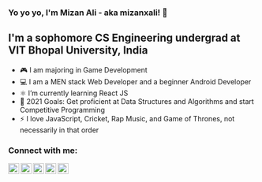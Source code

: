 ### Yo yo yo, I'm Mizan Ali - aka mizanxali! 👋

## I'm a sophomore CS Engineering undergrad at VIT Bhopal University, India

- 🎮 I am majoring in Game Development
- 💻 I am a MEN stack Web Developer and a beginner Android Developer
- ⚛️ I’m currently learning React JS
- 🥅 2021 Goals: Get proficient at Data Structures and Algorithms and start Competitive Programming
- ⚡ I love JavaScript, Cricket, Rap Music, and Game of Thrones, not necessarily in that order


### Connect with me:

[<img align="left" alt="mizanxali | Email" width="22px" src="https://cdn.jsdelivr.net/npm/simple-icons@v3/icons/gmail.svg" />][email]
[<img align="left" alt="mizanxali | YouTube" width="22px" src="https://cdn.jsdelivr.net/npm/simple-icons@v3/icons/youtube.svg" />][youtube]
[<img align="left" alt="mizanxali | Twitter" width="22px" src="https://cdn.jsdelivr.net/npm/simple-icons@v3/icons/twitter.svg" />][twitter]
[<img align="left" alt="mizanxali | LinkedIn" width="22px" src="https://cdn.jsdelivr.net/npm/simple-icons@v3/icons/linkedin.svg" />][linkedin]
[<img align="left" alt="mizanxali | Instagram" width="22px" src="https://cdn.jsdelivr.net/npm/simple-icons@v3/icons/instagram.svg" />][instagram]

[email]: mailto:mizanalip786@gmail.com
[twitter]: https://twitter.com/mizanxali
[youtube]: https://www.youtube.com/channel/UC2Q5f_ERpGo-wEK_9eP_ipg
[instagram]: https://instagram.com/mizanxali
[linkedin]: https://linkedin.com/in/mizanxali
